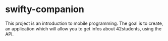 # swifty-companion
This project is an introduction to mobile programming. The goal is to create, an application which will allow you to get infos about 42students, using the API.
